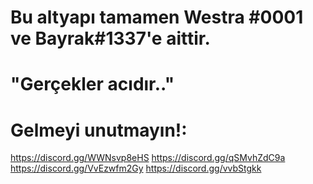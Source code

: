 # Bu altyapı tamamen Westra #0001 ve Bayrak#1337'e aittir.
# "Gerçekler acıdır.."
# Gelmeyi unutmayın!:
https://discord.gg/WWNsvp8eHS
https://discord.gg/qSMvhZdC9a
https://discord.gg/VvEzwfm2Gy
https://discord.gg/vvbStgkk
